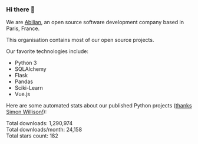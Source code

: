 ### Hi there 👋

We are [Abilian](https://abilian.com/), an open source software development company based in Paris, France.

This organisation contains most of our open source projects.

Our favorite technologies include:

- Python 3
- SQLAlchemy
- Flask
- Pandas
- Sciki-Learn
- Vue.js

Here are some automated stats about our published Python projects
([thanks Simon Willison!][sw-post]):

<!--marker-->
Total downloads: 1,290,974<br>
Total downloads/month: 24,158<br>
Total stars count: 182
<!--end-->

[sw-post]: https://simonwillison.net/2020/Jul/10/self-updating-profile-readme/